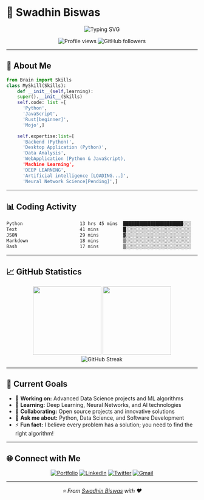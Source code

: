# 🌟 Swadhin Biswas

<div align="center">
  <img src="https://readme-typing-svg.demolab.com?font=Fira+Code&size=28&duration=3000&pause=1000&color=00D9FF&background=00000000&center=true&vCenter=true&width=600&lines=An+Inquisitive+Mind;Python+Programmer;Data+Science+Enthusiast;Always+Learning+%26+Growing" alt="Typing SVG" />
</div>

<p align="center">
  <img src="https://komarev.com/ghpvc/?username=swadhinbiswas&label=Profile%20views&color=0e75b6&style=flat" alt="Profile views" />
  <img src="https://img.shields.io/github/followers/swadhinbiswas?label=Followers&style=social" alt="GitHub followers" />
</p>

---

## 🚀 About Me

```python
from Brain import Skills
class MySkill(Skills):
    def __init__(self,learning):
    super().__init__(Skills)
    self.code: list =[
      'Python',
      'JavaScript',
      'Rust[beginner]',
      'Mojo',]

    self.expertise:list=[
      'Backend (Python)',
      'Desktop Application (Python)',
      'Data Analysis',
      'WebApplication (Python & JavaScript),
      'Machine Learning',
      'DEEP LEARNING',
      'Artificial intelligence [LOADING...]',
      'Neural Network Science[Pending]',]

```

---



## 📊 Coding Activity

<!--START_SECTION:waka-->

```txt
Python                     13 hrs 45 mins  ██████████████████████░░░   88.28 %
Text                       41 mins         █░░░░░░░░░░░░░░░░░░░░░░░░   04.39 %
JSON                       29 mins         ▓░░░░░░░░░░░░░░░░░░░░░░░░   03.18 %
Markdown                   18 mins         ▒░░░░░░░░░░░░░░░░░░░░░░░░   01.93 %
Bash                       17 mins         ▒░░░░░░░░░░░░░░░░░░░░░░░░   01.82 %
```

<!--END_SECTION:waka-->

---

## 📈 GitHub Statistics

<div align="center">
  <img height="180em" src="https://github-readme-stats.vercel.app/api?username=swadhinbiswas&show_icons=true&theme=tokyonight&include_all_commits=true&count_private=true&hide_border=true&bg_color=0d1117"/>
  <img height="180em" src="https://github-readme-stats.vercel.app/api/top-langs/?username=swadhinbiswas&layout=compact&langs_count=8&theme=tokyonight&hide_border=true&bg_color=0d1117"/>
</div>

<div align="center">
  <img src="https://github-readme-streak-stats.herokuapp.com/?user=swadhinbiswas&theme=tokyonight&hide_border=true&background=0d1117" alt="GitHub Streak"/>
</div>

---

## 🎯 Current Goals

- 🔭 **Working on:** Advanced Data Science projects and ML algorithms
- 🌱 **Learning:** Deep Learning, Neural Networks, and AI technologies
- 👯 **Collaborating:** Open source projects and innovative solutions
- 💬 **Ask me about:** Python, Data Science, and Software Development
- ⚡ **Fun fact:** I believe every problem has a solution; you need to find the right algorithm!

---

## 🌐 Connect with Me

<div align="center">
  
[![Portfolio](https://img.shields.io/badge/Portfolio-FF5722?style=for-the-badge&logo=todoist&logoColor=white)](https://swadhin.my.id)
[![LinkedIn](https://img.shields.io/badge/LinkedIn-0077B5?style=for-the-badge&logo=linkedin&logoColor=white)](https://linkedin.com/in/swadh1n)
[![Twitter](https://img.shields.io/badge/Twitter-1DA1F2?style=for-the-badge&logo=twitter&logoColor=white)](https://twitter.com/swadh1n)
[![Gmail](https://img.shields.io/badge/Gmail-D14836?style=for-the-badge&logo=gmail&logoColor=white)](mailto:swadhinbiswas.cse@gmail.com)

</div>

---



<div align="center">
  <i>⭐️ From <a href="https://github.com/swadhinbiswas">Swadhin Biswas</a> with ❤️</i>
</div>
